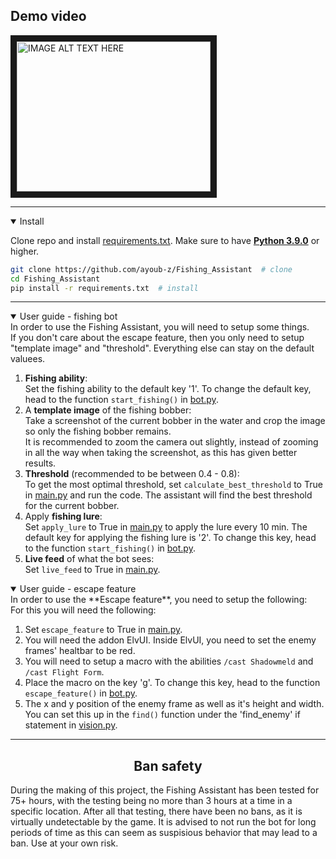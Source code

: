 ## Demo video

<a href="http://www.youtube.com/watch?feature=player_embedded&v=81YQVH4vXec
" target="_blank"><img src="http://img.youtube.com/vi/81YQVH4vXec/0.jpg" 
alt="IMAGE ALT TEXT HERE" width="310" height="240" border="10" /></a>


---

<details open>
<summary>Install</summary>
 
Clone repo and install [requirements.txt](https://github.com/ayoub-z/Fishing_Assistant/blob/master/requirements.txt). Make sure to have [**Python 3.9.0**](https://www.python.org/downloads) or higher.

```bash
git clone https://github.com/ayoub-z/Fishing_Assistant  # clone
cd Fishing_Assistant
pip install -r requirements.txt  # install
```
  
</details>

---

<details open>
<summary>User guide - fishing bot</summary>
In order to use the Fishing Assistant, you will need to setup some things. <br>
If you don't care about the escape feature, then you only need to setup "template image" and "threshold". Everything else can stay on the default valuees.  

1. **Fishing ability**: <br>
   Set the fishing ability to the default key '1'. To change the default key, head to the function `start_fishing()` in [bot.py](https://github.com/ayoub-z/Fishing_Assistant/blob/master/main.py).
2. A **template image** of the fishing bobber: <br>
   Take a screenshot of the current bobber in the water and crop the image so only the fishing bobber remains.<br>
   It is recommended to zoom the camera out slightly, instead of zooming in all the way when taking the screenshot, as this has given better results.
3. **Threshold** (recommended to be between 0.4 - 0.8): <br>
   To get the most optimal threshold, set `calculate_best_threshold` to True in [main.py](https://github.com/ayoub-z/Fishing_Assistant/blob/master/main.py) and run the code. The assistant will find the best threshold for the current bobber.
4. Apply **fishing lure**: <br>
   Set `apply_lure` to True in [main.py](https://github.com/ayoub-z/Fishing_Assistant/blob/master/main.py) to apply the lure every 10 min. The default key for applying the fishing lure is '2'. To change this key, head to the function `start_fishing()` in [bot.py](https://github.com/ayoub-z/Fishing_Assistant/blob/master/main.py).
5. **Live feed** of what the bot sees: <br>
   Set `live_feed` to True in [main.py](https://github.com/ayoub-z/Fishing_Assistant/blob/master/main.py).
</details>

<details open>
<summary>User guide - escape feature</summary>  
In order to use the **Escape feature**, you need to setup the following: <br>
For this you will need the following: <br>
  
1. Set `escape_feature` to True in [main.py](https://github.com/ayoub-z/Fishing_Assistant/blob/master/main.py). <br>
2. You will need the addon ElvUI. Inside ElvUI, you need to set the enemy frames' healtbar to be red. <br>
3. You will need to setup a macro with the abilities `/cast Shadowmeld` and `/cast Flight Form`. <br>
4. Place the macro on the key 'g'. To change this key, head to the function `escape_feature()` in [bot.py](https://github.com/ayoub-z/Fishing_Assistant/blob/master/main.py).<br>
5. The x and y position of the enemy frame as well as it's height and width. You can set this up in the `find()` function under the 'find_enemy' if statement in [vision.py](https://github.com/ayoub-z/Fishing_Assistant/blob/master/vision.py).
  
---
 </details> 
 
 ## <div align="center">Ban safety</div>
 During the making of this project, the Fishing Assistant has been tested for 75+ hours, with the testing being no more than 3 hours at a time in a specific location. After all that testing, there have been no bans, as it is virtually undetectable by the game. It is advised to not run the bot for long periods of time as this can seem as suspisious behavior that may lead to a ban. Use at your own risk.

